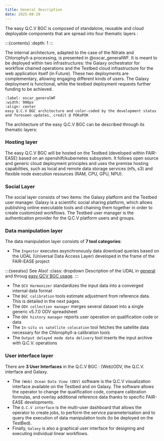 ```yaml
---
title: General description
date: 2025-08-20
---
```


The easy Q.C.V BGC  is composed of standalone, reusable and cloud deployable components that are spread into four thematic layers :

:::{contents}
:depth: 1
:::

The internal architecture, adapted to the case of the Nitrate and Chlorophyll-a processing, is presented in @oscar_generalWF. It is meant to be deployed within two infrastructures: the Galaxy orchestrator for workflow chained operations and the Testbed cloud infrastructure for the web application itself (in Future). These two deployments are complementary, allowing engaging different kinds of users. The Galaxy deployment is functional, while the testbed deployment requests further funding to be achieved.

```{figure}  ../../embedded-ressources/figures/S131_OSCARS_QCV_BGC_2.0_architecture_graph.png
:label: oscar_generalWF
:width: 900px
:align: center
easy Q.C.V BGC architecture and color-coded by the development status and foreseen updates, credit @ POKaPOK
```

The architecture of the easy Q.C.V BGC can be described through its thematic layers:

### Hosting layer
The easy Q.C.V BGC will be hosted on the Testbed (developed within FAIR-EASE) based on an openshift/kubernetes subsystem. It follows open source and generic cloud deployment principles and uses the premise hosting capabilities, such as local and remote data storage services (nfs, s3) and flexible node execution resources (RAM, CPU, GPU, NPU).

### Social Layer
The social layer consists of two items: the Galaxy platform and the Testbed user manager. Galaxy is a scientific social sharing platform, which allows publishing online executable tools and chaining them together in order to create customized workflows. The Testbed user manager is the authentication provider for the Q.C.V platform users and groups.

### Data manipulation layer
The data manipulation layer consists of **7 tool categories**:
- The `Ingestor` executes asynchronously data download queries based on the UDAL (Universal Data Access Layer) developed in the frame of the FAIR-EASE project

:::{seealso} See Also!
:class: dropdown
Description of the UDAL in [general](https://fairease.eu/kers/uniform-data-access-layer-revolutionising-data-fairness-fair-ease) and throug [easy QCV BGC usage](#udal). 
:::
 
- The `QCV Harmonizer` standardizes the input data into a converged internal data format
- The `BGC calibration` tools estimate adjustment from reference data. This is detailed in the next pages.
- The `ODV collection manager` merges several dataset into a single generic v5.7.0 ODV spreadsheet
- The `ODV history manager` reports user operation on qualification code or data
- The `In-situ vs satellite colocation` tool fetches the satellite data necessary for the Chlorophyll-a calibration tools
- The `Output delayed mode data delivery` tool inserts the input archive with Q.C.V. operations

### User interface layer
There are **3 User Interfaces** in the Q.C.V BGC : (Web)ODV, the Q.C.V. interface and Galaxy. 
- The `(Web) Ocean Data View (ODV)` software is the Q.C.V visualization interface available on the Testbed and on Galaxy. The software allows the operator to change the qualification code, compare calibration formulas, and overlay additional reference data thanks to specific FAIR-EASE developments. 
- The `Q.C.V interface` is the multi-user dashboard that allows the operator to create jobs, to perform the service parameterisation and to query the execution of data manipulation tools (to be deployed on the TestBed). 
- Finally, `Galaxy` is also a graphical user interface for designing and executing individual linear workflows.
